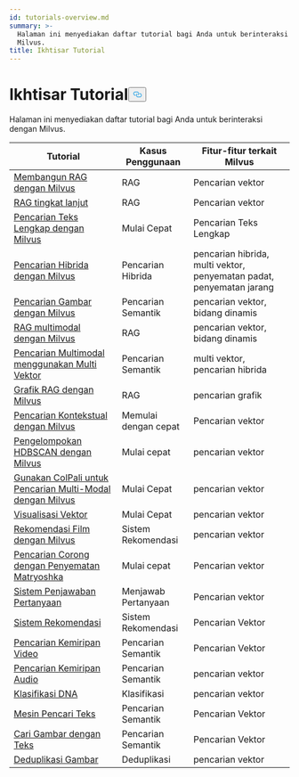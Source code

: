 ```yaml
---
id: tutorials-overview.md
summary: >-
  Halaman ini menyediakan daftar tutorial bagi Anda untuk berinteraksi dengan
  Milvus.
title: Ikhtisar Tutorial
---
```

<h1 id="Tutorials-Overview" class="common-anchor-header">Ikhtisar Tutorial<button data-href="#Tutorials-Overview" class="anchor-icon" translate="no">
      <svg translate="no"
        aria-hidden="true"
        focusable="false"
        height="20"
        version="1.1"
        viewBox="0 0 16 16"
        width="16"
      >
        <path
          fill="#0092E4"
          fill-rule="evenodd"
          d="M4 9h1v1H4c-1.5 0-3-1.69-3-3.5S2.55 3 4 3h4c1.45 0 3 1.69 3 3.5 0 1.41-.91 2.72-2 3.25V8.59c.58-.45 1-1.27 1-2.09C10 5.22 8.98 4 8 4H4c-.98 0-2 1.22-2 2.5S3 9 4 9zm9-3h-1v1h1c1 0 2 1.22 2 2.5S13.98 12 13 12H9c-.98 0-2-1.22-2-2.5 0-.83.42-1.64 1-2.09V6.25c-1.09.53-2 1.84-2 3.25C6 11.31 7.55 13 9 13h4c1.45 0 3-1.69 3-3.5S14.5 6 13 6z"
        ></path>
      </svg>
    </button></h1><p>Halaman ini menyediakan daftar tutorial bagi Anda untuk berinteraksi dengan Milvus.</p>
<table>
<thead>
<tr><th>Tutorial</th><th>Kasus Penggunaan</th><th>Fitur-fitur terkait Milvus</th></tr>
</thead>
<tbody>
<tr><td><a href="/docs/id/build-rag-with-milvus.md">Membangun RAG dengan Milvus</a></td><td>RAG</td><td>Pencarian vektor</td></tr>
<tr><td><a href="/docs/id/how_to_enhance_your_rag.md">RAG tingkat lanjut</a></td><td>RAG</td><td>Pencarian vektor</td></tr>
<tr><td><a href="/docs/id/full_text_search_with_milvus.md">Pencarian Teks Lengkap dengan Milvus</a></td><td>Mulai Cepat</td><td>Pencarian Teks Lengkap</td></tr>
<tr><td><a href="/docs/id/hybrid_search_with_milvus.md">Pencarian Hibrida dengan Milvus</a></td><td>Pencarian Hibrida</td><td>pencarian hibrida, multi vektor, penyematan padat, penyematan jarang</td></tr>
<tr><td><a href="/docs/id/image_similarity_search.md">Pencarian Gambar dengan Milvus</a></td><td>Pencarian Semantik</td><td>pencarian vektor, bidang dinamis</td></tr>
<tr><td><a href="/docs/id/multimodal_rag_with_milvus.md">RAG multimodal dengan Milvus</a></td><td>RAG</td><td>pencarian vektor, bidang dinamis</td></tr>
<tr><td><a href="/docs/id/multimodal_rag_with_milvus.md">Pencarian Multimodal menggunakan Multi Vektor</a></td><td>Pencarian Semantik</td><td>multi vektor, pencarian hibrida</td></tr>
<tr><td><a href="/docs/id/graph_rag_with_milvus.md">Grafik RAG dengan Milvus</a></td><td>RAG</td><td>pencarian grafik</td></tr>
<tr><td><a href="/docs/id/contextual_retrieval_with_milvus.md">Pencarian Kontekstual dengan Milvus</a></td><td>Memulai dengan cepat</td><td>Pencarian vektor</td></tr>
<tr><td><a href="/docs/id/hdbscan_clustering_with_milvus.md">Pengelompokan HDBSCAN dengan Milvus</a></td><td>Mulai cepat</td><td>pencarian vektor</td></tr>
<tr><td><a href="/docs/id/use_ColPali_with_milvus.md">Gunakan ColPali untuk Pencarian Multi-Modal dengan Milvus</a></td><td>Mulai Cepat</td><td>pencarian vektor</td></tr>
<tr><td><a href="/docs/id/vector_visualization.md">Visualisasi Vektor</a></td><td>Mulai Cepat</td><td>pencarian vektor</td></tr>
<tr><td><a href="/docs/id/movie_recommendation_with_milvus.md">Rekomendasi Film dengan Milvus</a></td><td>Sistem Rekomendasi</td><td>pencarian vektor</td></tr>
<tr><td><a href="/docs/id/funnel_search_with_matryoshka.md">Pencarian Corong dengan Penyematan Matryoshka</a></td><td>Mulai cepat</td><td>Pencarian vektor</td></tr>
<tr><td><a href="/docs/id/question_answering_system.md">Sistem Penjawaban Pertanyaan</a></td><td>Menjawab Pertanyaan</td><td>Pencarian vektor</td></tr>
<tr><td><a href="/docs/id/recommendation_system.md">Sistem Rekomendasi</a></td><td>Sistem Rekomendasi</td><td>Pencarian Vektor</td></tr>
<tr><td><a href="/docs/id/video_similarity_search.md">Pencarian Kemiripan Video</a></td><td>Pencarian Semantik</td><td>Pencarian Vektor</td></tr>
<tr><td><a href="/docs/id/audio_similarity_search.md">Pencarian Kemiripan Audio</a></td><td>Pencarian Semantik</td><td>pencarian vektor</td></tr>
<tr><td><a href="/docs/id/dna_sequence_classification.md">Klasifikasi DNA</a></td><td>Klasifikasi</td><td>pencarian vektor</td></tr>
<tr><td><a href="/docs/id/text_search_engine.md">Mesin Pencari Teks</a></td><td>Pencarian Semantik</td><td>Pencarian Vektor</td></tr>
<tr><td><a href="/docs/id/text_image_search.md">Cari Gambar dengan Teks</a></td><td>Pencarian Semantik</td><td>Pencarian Vektor</td></tr>
<tr><td><a href="/docs/id/image_deduplication_system.md">Deduplikasi Gambar</a></td><td>Deduplikasi</td><td>pencarian vektor</td></tr>
</tbody>
</table>
